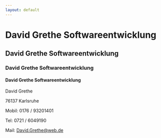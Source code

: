 ```yaml
---
layout: default
---
```


# David Grethe Softwareentwicklung 
## David Grethe Softwareentwicklung 
### David Grethe Softwareentwicklung 
#### David Grethe Softwareentwicklung 



David Grethe

76137 Karlsruhe


Mobil: 0176 / 93201401
 
Tel:    0721 / 6049190

Mail: David.Grethe@web.de 
